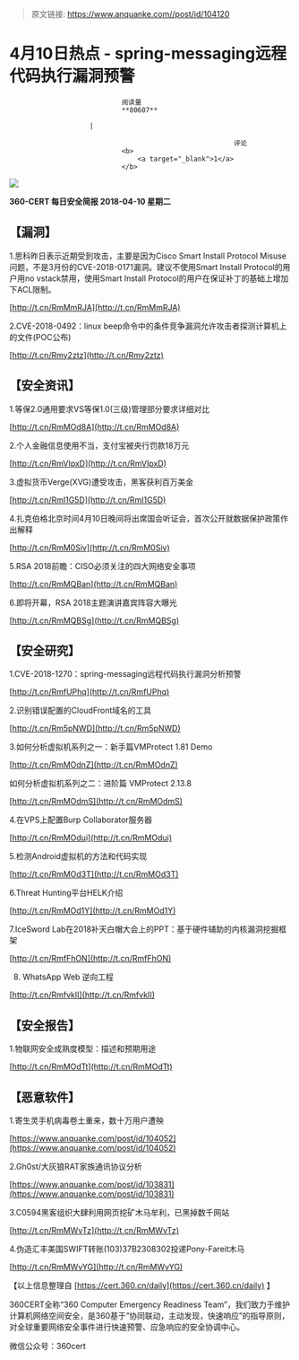 > 原文链接: https://www.anquanke.com//post/id/104120 


# 4月10日热点 - spring-messaging远程代码执行漏洞预警


                                阅读量   
                                **80607**
                            
                        |
                        
                                                            评论
                                <b>
                                    <a target="_blank">1</a>
                                </b>
                                                                                    



[![](https://p2.ssl.qhimg.com/t01c5cc9f2bb8343dc7.png)](https://p2.ssl.qhimg.com/t01c5cc9f2bb8343dc7.png)



**360-CERT 每日安全简报 2018-04-10 星期二**



## 【漏洞】

1.思科昨日表示近期受到攻击，主要是因为Cisco Smart Install Protocol Misuse问题，不是3月份的CVE-2018-0171漏洞。建议不使用Smart Install Protocol的用户用no vstack禁用，使用Smart Install Protocol的用户在保证补丁的基础上增加下ACL限制。

[http://t.cn/RmMmRJA](http://t.cn/RmMmRJA)



2.CVE-2018-0492：linux beep命令中的条件竞争漏洞允许攻击者探测计算机上的文件(POC公布)

[http://t.cn/Rmy2ztz](http://t.cn/Rmy2ztz)



## 【安全资讯】

1.等保2.0通用要求VS等保1.0(三级)管理部分要求详细对比

[http://t.cn/RmMOd8A](http://t.cn/RmMOd8A)



2.个人金融信息使用不当，支付宝被央行罚款18万元

[http://t.cn/RmVIpxD](http://t.cn/RmVIpxD)



3.虚拟货币Verge(XVG)遭受攻击，黑客获利百万美金

[http://t.cn/RmI1G5D](http://t.cn/RmI1G5D)



4.扎克伯格北京时间4月10日晚间将出席国会听证会，首次公开就数据保护政策作出解释

[http://t.cn/RmM0Siv](http://t.cn/RmM0Siv)



5.RSA 2018前瞻：CISO必须关注的四大网络安全事项

[http://t.cn/RmMQBan](http://t.cn/RmMQBan)



6.即将开幕，RSA 2018主题演讲嘉宾阵容大曝光

[http://t.cn/RmMQBSg](http://t.cn/RmMQBSg)



## 【安全研究】

1.CVE-2018-1270：spring-messaging远程代码执行漏洞分析预警

[http://t.cn/RmfUPhq](http://t.cn/RmfUPhq)



2.识别错误配置的CloudFront域名的工具

[http://t.cn/Rm5pNWD](http://t.cn/Rm5pNWD)



3.如何分析虚拟机系列之一：新手篇VMProtect 1.81 Demo

[http://t.cn/RmMOdnZ](http://t.cn/RmMOdnZ)

如何分析虚拟机系列之二：进阶篇 VMProtect 2.13.8

[http://t.cn/RmMOdmS](http://t.cn/RmMOdmS)



4.在VPS上配置Burp Collaborator服务器

[http://t.cn/RmMOdui](http://t.cn/RmMOdui)



5.检测Android虚拟机的方法和代码实现

[http://t.cn/RmMOd3T](http://t.cn/RmMOd3T)



6.Threat Hunting平台HELK介绍

[http://t.cn/RmMOd1Y](http://t.cn/RmMOd1Y)



7.IceSword Lab在2018补天白帽大会上的PPT：基于硬件辅助的内核漏洞挖掘框架

[http://t.cn/RmfFhON](http://t.cn/RmfFhON)



8. WhatsApp Web 逆向工程

[http://t.cn/RmfvkII](http://t.cn/RmfvkII)



## 【安全报告】

1.物联网安全成熟度模型：描述和预期用途

[http://t.cn/RmMOdTt](http://t.cn/RmMOdTt)



## 【恶意软件】

1.寄生灵手机病毒卷土重来，数十万用户遭殃

[https://www.anquanke.com/post/id/104052](https://www.anquanke.com/post/id/104052)



2.Gh0st/大灰狼RAT家族通讯协议分析

[https://www.anquanke.com/post/id/103831](https://www.anquanke.com/post/id/103831)



3.C0594黑客组织大肆利用网页挖矿木马牟利，已黑掉数千网站

[http://t.cn/RmMWvTz](http://t.cn/RmMWvTz)



4.伪造汇丰美国SWIFT转账(103)37B2308302投递Pony-Fareit木马

[http://t.cn/RmMWvYG](http://t.cn/RmMWvYG)



【以上信息整理自 [https://cert.360.cn/daily](https://cert.360.cn/daily) 】



360CERT全称“360 Computer Emergency Readiness Team”，我们致力于维护计算机网络空间安全，是360基于”协同联动，主动发现，快速响应”的指导原则，对全球重要网络安全事件进行快速预警、应急响应的安全协调中心。

微信公众号：360cert
